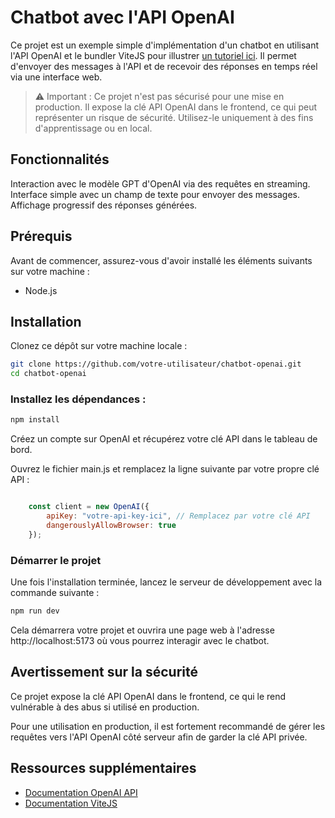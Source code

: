 # Chatbot avec l'API OpenAI

Ce projet est un exemple simple d'implémentation d'un chatbot en utilisant l'API OpenAI et le bundler ViteJS pour illustrer [un tutoriel ici](https://robinmoretti.eu/comment-creer-un-chatbot-avec-lapi-openai-non-securise-pour-la-production-part-1/). Il permet d'envoyer des messages à l'API et de recevoir des réponses en temps réel via une interface web.

> ⚠️ Important : Ce projet n'est pas sécurisé pour une mise en production. Il expose la clé API OpenAI dans le frontend, ce qui peut représenter un risque de sécurité. Utilisez-le uniquement à des fins d'apprentissage ou en local.

## Fonctionnalités

Interaction avec le modèle GPT d'OpenAI via des requêtes en streaming.
Interface simple avec un champ de texte pour envoyer des messages.
Affichage progressif des réponses générées.

## Prérequis

Avant de commencer, assurez-vous d'avoir installé les éléments suivants sur votre machine :
- Node.js

## Installation
Clonez ce dépôt sur votre machine locale :

```bash
git clone https://github.com/votre-utilisateur/chatbot-openai.git
cd chatbot-openai
```

###  Installez les dépendances :

```bash
npm install
```

Créez un compte sur OpenAI et récupérez votre clé API dans le tableau de bord.

Ouvrez le fichier main.js et remplacez la ligne suivante par votre propre clé API :

```javascript

    const client = new OpenAI({
        apiKey: "votre-api-key-ici", // Remplacez par votre clé API
        dangerouslyAllowBrowser: true
    });
```

### Démarrer le projet

Une fois l'installation terminée, lancez le serveur de développement avec la commande suivante :

```bash
npm run dev
```

Cela démarrera votre projet et ouvrira une page web à l'adresse http://localhost:5173 où vous pourrez interagir avec le chatbot.

## Avertissement sur la sécurité
Ce projet expose la clé API OpenAI dans le frontend, ce qui le rend vulnérable à des abus si utilisé en production.

Pour une utilisation en production, il est fortement recommandé de gérer les requêtes vers l'API OpenAI côté serveur afin de garder la clé API privée.

## Ressources supplémentaires

- [Documentation OpenAI API](https://beta.openai.com/docs/)
- [Documentation ViteJS](https://vitejs.dev/) 